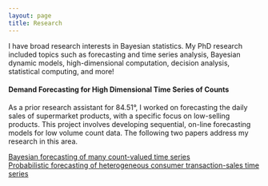 ```yaml
---
layout: page
title: Research
---
```


I have broad research interests in Bayesian statistics.  My PhD research included topics such as forecasting and time series analysis, Bayesian dynamic models, high-dimensional computation, decision analysis, statistical computing, and more!

#### Demand Forecasting for High Dimensional Time Series of Counts
As a prior research assistant for 84.51&deg;, I worked on forecasting the daily sales of supermarket products, with a specific focus on low-selling products. This project involves developing sequential, on-line forecasting models for low volume count data.  The following two papers address my research in this area. 

[Bayesian forecasting of many count-valued time series](https://amstat.tandfonline.com/doi/abs/10.1080/07350015.2019.1604372?journalCode=ubes20#.XTHPjJNKiXE)  
[Probabilistic forecasting of heterogeneous consumer transaction-sales time series](https://arxiv.org/abs/1808.04698)  

